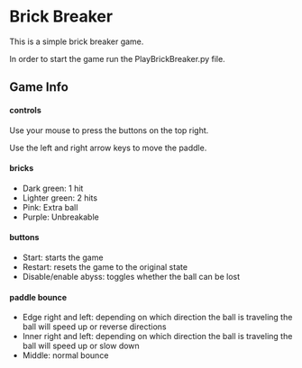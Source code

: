 # Brick Breaker

This is a simple brick breaker game.

In order to start the game run the PlayBrickBreaker.py file.

## Game Info
#### controls
Use your mouse to press the buttons on the top right.

Use the left and right arrow keys to move the paddle.

#### bricks
- Dark green: 1 hit
- Lighter green: 2 hits
- Pink: Extra ball
- Purple: Unbreakable

#### buttons
- Start: starts the game
- Restart: resets the game to the original state
- Disable/enable abyss: toggles whether the ball can be lost

#### paddle bounce
- Edge right and left: depending on which direction the ball is traveling the ball will speed up or reverse directions
- Inner right and left: depending on which direction the ball is traveling the ball will speed up or slow down
- Middle: normal bounce

